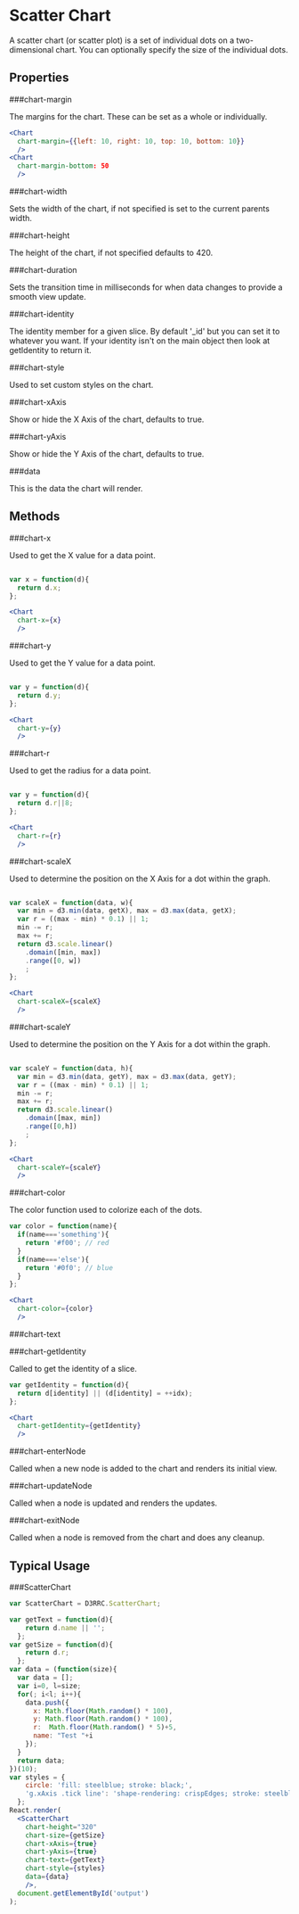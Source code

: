 Scatter Chart
==========

A scatter chart (or scatter plot) is a set of individual dots on a two-dimensional chart. You can optionally specify the size of the individual dots.

Properties
---

###chart-margin

The margins for the chart.  These can be set as a whole or individually.

```jsx
<Chart
  chart-margin={{left: 10, right: 10, top: 10, bottom: 10}}
  />
<Chart
  chart-margin-bottom: 50
  />
```

###chart-width

Sets the width of the chart, if not specified is set to the current parents width.

###chart-height

The height of the chart, if not specified defaults to 420.

###chart-duration

Sets the transition time in milliseconds for when data changes to provide a smooth view update.

###chart-identity

The identity member for a given slice.  By default '_id' but you can set it to whatever you want.  If your identity isn't on the main object then look at getIdentity to return it.

###chart-style

Used to set custom styles on the chart.

###chart-xAxis

Show or hide the X Axis of the chart, defaults to true.

###chart-yAxis

Show or hide the Y Axis of the chart, defaults to true.

###data

This is the data the chart will render.

Methods
---

###chart-x

Used to get the X value for a data point.

```jsx

var x = function(d){
  return d.x;
};

<Chart
  chart-x={x}
  />
```

###chart-y

Used to get the Y value for a data point.

```jsx

var y = function(d){
  return d.y;
};

<Chart
  chart-y={y}
  />
```

###chart-r

Used to get the radius for a data point.

```jsx

var y = function(d){
  return d.r||8;
};

<Chart
  chart-r={r}
  />
```

###chart-scaleX

Used to determine the position on the X Axis for a dot within the graph.

```jsx

var scaleX = function(data, w){
  var min = d3.min(data, getX), max = d3.max(data, getX);
  var r = ((max - min) * 0.1) || 1;
  min -= r;
  max += r;
  return d3.scale.linear()
    .domain([min, max])
    .range([0, w])
    ;
};

<Chart
  chart-scaleX={scaleX}
  />
```

###chart-scaleY

Used to determine the position on the Y Axis for a dot within the graph.

```jsx

var scaleY = function(data, h){
  var min = d3.min(data, getY), max = d3.max(data, getY);
  var r = ((max - min) * 0.1) || 1;
  min -= r;
  max += r;
  return d3.scale.linear()
    .domain([max, min])
    .range([0,h])
    ;
};

<Chart
  chart-scaleY={scaleY}
  />
```

###chart-color

The color function used to colorize each of the dots.

```jsx
var color = function(name){
  if(name==='something'){
    return '#f00'; // red
  }
  if(name==='else'){
    return '#0f0'; // blue
  }
};

<Chart
  chart-color={color}
  />
```

###chart-text

###chart-getIdentity

Called to get the identity of a slice.

```jsx
var getIdentity = function(d){
  return d[identity] || (d[identity] = ++idx);
};

<Chart
  chart-getIdentity={getIdentity}
  />
```

###chart-enterNode

Called when a new node is added to the chart and renders its initial view.

###chart-updateNode

Called when a node is updated and renders the updates.

###chart-exitNode

Called when a node is removed from the chart and does any cleanup.

Typical Usage
---

###ScatterChart

```jsx
var ScatterChart = D3RRC.ScatterChart;

var getText = function(d){
    return d.name || '';
  };
var getSize = function(d){
    return d.r;
  };
var data = (function(size){
  var data = [];
  var i=0, l=size;
  for(; i<l; i++){
    data.push({
      x: Math.floor(Math.random() * 100),
      y: Math.floor(Math.random() * 100),
      r:  Math.floor(Math.random() * 5)+5,
      name: "Test "+i
    });
  }
  return data;
})(10);
var styles = {
    circle: 'fill: steelblue; stroke: black;',
    'g.xAxis .tick line': 'shape-rendering: crispEdges; stroke: steelblue; fill: none;'
  };
React.render(
  <ScatterChart
    chart-height="320"
    chart-size={getSize}
    chart-xAxis={true}
    chart-yAxis={true}
    chart-text={getText}
    chart-style={styles}
    data={data}
    />,
  document.getElementById('output')
);
```
